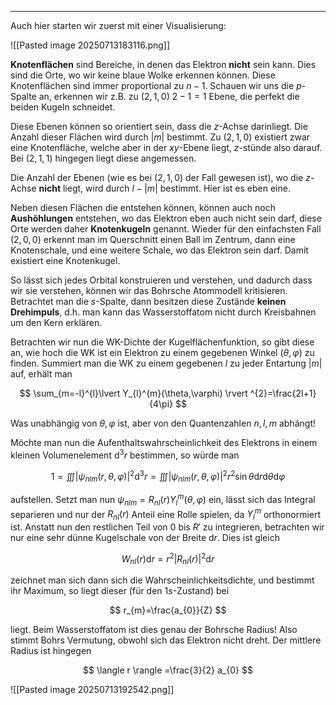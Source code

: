 ***

Auch hier starten wir zuerst mit einer Visualisierung:

![[Pasted image 20250713183116.png]]

**Knotenflächen** sind Bereiche, in denen das Elektron **nicht** sein kann. Dies sind die Orte, wo wir keine blaue Wolke erkennen können. Diese Knotenflächen sind immer proportional zu $n-1$. Schauen wir uns die $p$-Spalte an, erkennen wir z.B. zu $(2,1,0)$ $2-1=1$ Ebene, die perfekt die beiden Kugeln schneidet.

Diese Ebenen können so orientiert sein, dass die $z$-Achse darinliegt. Die Anzahl dieser Flächen wird durch $\lvert m \rvert$ bestimmt. Zu $(2,1,0)$ existiert zwar eine Knotenfläche, welche aber in der $xy$-Ebene liegt, $z$-stünde also darauf. Bei $(2,1,1)$ hingegen liegt diese angemessen. 

Die Anzahl der Ebenen (wie es bei $(2,1,0)$ der Fall gewesen ist), wo die $z$-Achse **nicht** liegt, wird durch $l-\lvert m \rvert$ bestimmt. Hier ist es eben eine.

Neben diesen Flächen die entstehen können, können auch noch **Aushöhlungen** entstehen, wo das Elektron eben auch nicht sein darf, diese Orte werden daher **Knotenkugeln** genannt. Wieder für den einfachsten Fall $(2,0,0)$ erkennt man im Querschnitt einen Ball im Zentrum, dann eine Knotenschale, und eine weitere Schale, wo das Elektron sein darf. Damit existiert eine Knotenkugel.

So lässt sich jedes Orbital konstruieren und verstehen, und dadurch dass wir sie verstehen, können wir das Bohrsche Atommodell kritisieren. Betrachtet man die $s$-Spalte, dann besitzen diese Zustände **keinen Drehimpuls**, d.h. man kann das Wasserstoffatom nicht durch Kreisbahnen um den Kern erklären.

Betrachten wir nun die WK-Dichte der Kugelflächenfunktion, so gibt diese an, wie hoch die WK ist ein Elektron zu einem gegebenen Winkel $(\theta,\varphi)$ zu finden. Summiert man die WK zu einem gegebenen $l$ zu jeder Entartung $\lvert m \rvert$ auf, erhält man

$$
\sum_{m=-l}^{l}\lvert Y_{l}^{m}(\theta,\varphi) \rvert ^{2}=\frac{2l+1}{4\pi}
$$

Was unabhängig von $\theta,\varphi$ ist, aber von den Quantenzahlen $n,l,m$ abhängt! 

Möchte man nun die Aufenthaltswahrscheinlichkeit des Elektrons in einem kleinen Volumenelement $\text{d}^{3}r$ bestimmen, so würde man

$$
1=\iiint \lvert \psi_{nlm}(r,\theta,\varphi) \rvert^{2}\text{d}^{3}r=\iiint \lvert \psi_{nlm}(r,\theta,\varphi) \rvert^{2} r^{2}\sin \theta\text{d}r\text{d}\theta\text{d}\varphi
$$

aufstellen. Setzt man nun $\psi_{nlm}=R_{nl}(r)Y_{l}^{m}(\theta,\varphi)$ ein, lässt sich das Integral separieren und nur der $R_{nl}(r)$ Anteil eine Rolle spielen, da $Y_{l}^{m}$ orthonormiert ist. Anstatt nun den restlichen Teil von $0$ bis $R'$ zu integrieren, betrachten wir nur eine sehr dünne Kugelschale von der Breite $\text{d}r$. Dies ist gleich

$$
W_{nl}(r)\text{d}r=r^{2}\lvert R_{nl}(r) \rvert^{2}\text{d}r
$$

zeichnet man sich dann sich die Wahrscheinlichkeitsdichte, und bestimmt ihr Maximum, so liegt dieser (für den $1s$-Zustand) bei

$$
r_{m}=\frac{a_{0}}{Z}
$$

liegt. Beim Wasserstoffatom ist dies genau der Bohrsche Radius! Also stimmt Bohrs Vermutung, obwohl sich das Elektron nicht dreht. Der mittlere Radius ist hingegen

$$
\langle r \rangle =\frac{3}{2} a_{0}
$$

![[Pasted image 20250713192542.png]]

